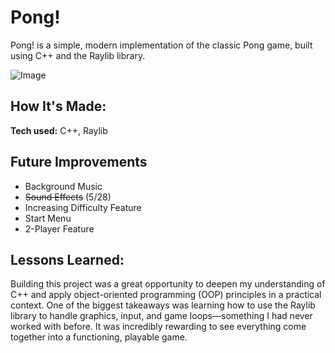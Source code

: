 # Pong!
Pong! is a simple, modern implementation of the classic Pong game, built using C++ and the Raylib library.

![Image](https://github.com/user-attachments/assets/274ab34b-53f8-49e2-9d1d-d69acedc2cf6)

## How It's Made:

**Tech used:** C++, Raylib

## Future Improvements

- Background Music
- <s>Sound Effects</s> (5/28)
- Increasing Difficulty Feature
- Start Menu
- 2-Player Feature

## Lessons Learned:

Building this project was a great opportunity to deepen my understanding of C++ and apply object-oriented programming (OOP) principles in a practical context. One of the biggest takeaways was learning how to use the Raylib library to handle graphics, input, and game loops—something I had never worked with before. It was incredibly rewarding to see everything come together into a functioning, playable game.

